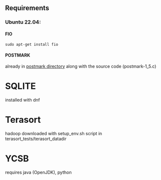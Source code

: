 ## Requirements
### Ubuntu 22.04:

#### FIO
```
sudo apt-get install fio
```
#### POSTMARK
already in [postmark directory](postmark_tests/postmark/) along with the source code (postmark-1_5.c)

# SQLITE
installed with dnf

# Terasort
hadoop downloaded with setup_env.sh script in terasort_tests/terasort_datadir

# YCSB
requires java (OpenJDK), python
